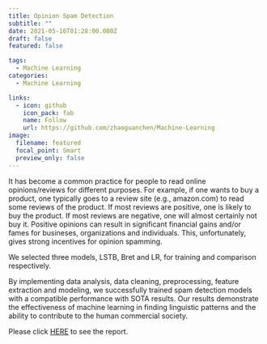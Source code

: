 ```yaml
---
title: Opinion Spam Detection
subtitle: ""
date: 2021-05-16T01:28:00.000Z
draft: false
featured: false

tags:
  - Machine Learning
categories:
  - Machine Learning

links:
  - icon: github
    icon_pack: fab
    name: Follow
    url: https://github.com/zhaoguanchen/Machine-Learning
image:
  filename: featured
  focal_point: Smart
  preview_only: false
---
```


It has become a common practice for people to read online opinions/reviews for different purposes. For example, if one wants to buy a product, one typically goes to a review site (e.g., amazon.com) to read some reviews of the product. If most reviews are positive, one is likely to buy the product. If most reviews are negative, one will almost certainly not buy it. Positive opinions can result in significant financial gains and/or fames for busineses, organizations and individuals. This, unfortunately, gives strong incentives for opinion spamming.

We selected three models, LSTB, Bret and LR, for training and comparison respectively.

By implementing data analysis, data cleaning, preprocessing, feature extraction and modeling, we successfully trained spam detection models with a compatible performance with SOTA results. Our results demonstrate the effectiveness of machine learning in finding linguistic patterns and the ability to contribute to the human commercial society.

Please click [HERE]() to see the report.

